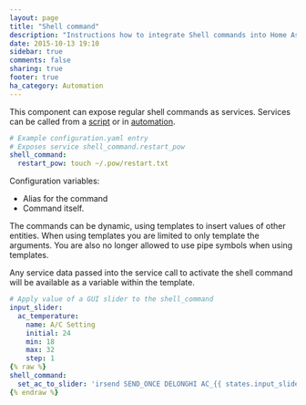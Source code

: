 ```yaml
---
layout: page
title: "Shell command"
description: "Instructions how to integrate Shell commands into Home Assistant."
date: 2015-10-13 19:10
sidebar: true
comments: false
sharing: true
footer: true
ha_category: Automation
---
```


This component can expose regular shell commands as services. Services can be called from a [script] or in [automation].

[script]: /components/script/
[automation]: /getting-started/automation/

```yaml
# Example configuration.yaml entry
# Exposes service shell_command.restart_pow
shell_command:
  restart_pow: touch ~/.pow/restart.txt
```

Configuration variables:

 - Alias for the command
 - Command itself.

The commands can be dynamic, using templates to insert values of other entities. When using templates you are limited to only template the arguments. You are also no longer allowed to use pipe symbols when using templates.

Any service data passed into the service call to activate the shell command will be available as a variable within the template.

```yaml
# Apply value of a GUI slider to the shell_command
input_slider:
  ac_temperature:
    name: A/C Setting
    initial: 24
    min: 18
    max: 32
    step: 1
{% raw %}
shell_command:
  set_ac_to_slider: 'irsend SEND_ONCE DELONGHI AC_{{ states.input_slider.ac_temperature.state}}_AUTO'
{% endraw %}
```
